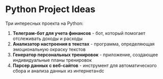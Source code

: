 # Python Project Ideas

Три интересных проекта на Python:

1. **Телеграм-бот для учета финансов** - бот, который помогает отслеживать доходы и расходы
2. **Анализатор настроения в текстах** - программа, определяющая эмоциональную окраску текстов
3. **Генератор персональных тренировок** - приложение, создающее индивидуальные планы тренировок
4. **Парсер данных с веб-сайтов** - инструмент для автоматического сбора и анализа данных из интернета≈dc
